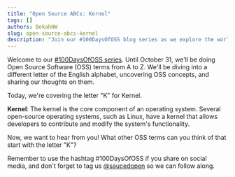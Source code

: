 ```yaml
---
title: "Open Source ABCs: Kernel"
tags: []
authors: BekahHW
slug: open-source-abcs-kernel
description: "Join our #100DaysOfOSS blog series as we explore the world of Open Source Software (OSS) from A to Z! Every week, we'll discuss two new letters of the English alphabet. Share your thoughts, ideas, and favorite OSS projects for each letter. Let's celebrate the power of open source together! "
---
```


Welcome to our [#100DaysOfOSS series](https://dev.to/opensauced/100daysofoss-growing-skills-and-real-world-experience-3o5k). Until October 31, we'll be doing  Open Source Software (OSS) terms from A to Z. We'll be diving into a different letter of the English alphabet, uncovering OSS concepts, and sharing our thoughts on them.

Today, we're covering the letter "K" for Kernel. 

**Kernel**: The kernel is the core component of an operating system. Several open-source operating systems, such as Linux, have a kernel that allows developers to contribute and modify the system's functionality.

Now, we want to hear from you! What other OSS terms can you think of that start with the letter "K"? 

Remember to use the hashtag #100DaysOfOSS if you share on social media, and don't forget to tag us [@saucedopen](https://twitter.com/saucedopen) so we can follow along.